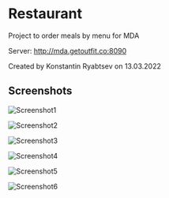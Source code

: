 # Restaurant
Project to order meals by menu for MDA

Server: http://mda.getoutfit.co:8090

Created by Konstantin Ryabtsev on 13.03.2022

## Screenshots

![Screenshot1](https://github.com/Konstantin-Ryabtsev/Restaurant/blob/main/Restaurant/Screenshots/Screenshot01.png?raw=true)

![Screenshot2](https://github.com/Konstantin-Ryabtsev/Restaurant/blob/main/Restaurant/Screenshots/Screenshot02.png?raw=true)

![Screenshot3](https://github.com/Konstantin-Ryabtsev/Restaurant/blob/main/Restaurant/Screenshots/Screenshot03.png?raw=true)

![Screenshot4](https://github.com/Konstantin-Ryabtsev/Restaurant/blob/main/Restaurant/Screenshots/Screenshot04.png?raw=true)

![Screenshot5](https://github.com/Konstantin-Ryabtsev/Restaurant/blob/main/Restaurant/Screenshots/Screenshot05.png?raw=true)

![Screenshot6](https://github.com/Konstantin-Ryabtsev/Restaurant/blob/main/Restaurant/Screenshots/Screenshot06.png?raw=true)
